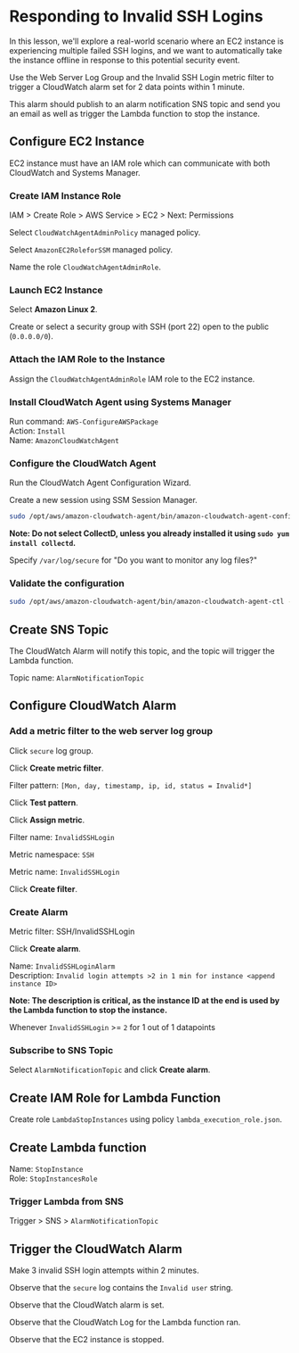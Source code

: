 # Responding to Invalid SSH Logins

In this lesson, we'll explore a real-world scenario where an EC2 instance is experiencing multiple failed SSH logins, and we want to automatically take the instance offline in response to this potential security event.

Use the Web Server Log Group and the Invalid SSH Login metric filter to trigger a CloudWatch alarm set for 2 data points within 1 minute.

This alarm should publish to an alarm notification SNS topic and send you an email as well as trigger the Lambda function to stop the instance.

## Configure EC2 Instance

EC2 instance must have an IAM role which can communicate with both CloudWatch and Systems Manager.

### Create IAM Instance Role

IAM > Create Role > AWS Service > EC2 > Next: Permissions

Select `CloudWatchAgentAdminPolicy` managed policy.

Select `AmazonEC2RoleforSSM` managed policy.

Name the role `CloudWatchAgentAdminRole`.

### Launch EC2 Instance

Select **Amazon Linux 2**.

Create or select a security group with SSH (port 22) open to the public (`0.0.0.0/0`).

### Attach the IAM Role to the Instance

Assign the `CloudWatchAgentAdminRole` IAM role to the EC2 instance.

### Install CloudWatch Agent using Systems Manager

Run command: `AWS-ConfigureAWSPackage`  
Action: `Install`  
Name: `AmazonCloudWatchAgent`  

### Configure the CloudWatch Agent

Run the CloudWatch Agent Configuration Wizard.

Create a new session using SSM Session Manager.

```sh
sudo /opt/aws/amazon-cloudwatch-agent/bin/amazon-cloudwatch-agent-config-wizard
```

**Note: Do not select CollectD, unless you already installed it using `sudo yum install collectd`.**

Specify `/var/log/secure` for "Do you want to monitor any log files?"

### Validate the configuration

```sh
sudo /opt/aws/amazon-cloudwatch-agent/bin/amazon-cloudwatch-agent-ctl -a fetch-config -m ec2 -c file:/opt/aws/amazon-cloudwatch-agent/bin/config.json -s
```

## Create SNS Topic

The CloudWatch Alarm will notify this topic, and the topic will trigger the Lambda function.

Topic name: `AlarmNotificationTopic`

## Configure CloudWatch Alarm

### Add a metric filter to the web server log group

Click `secure` log group.

Click **Create metric filter**.

Filter pattern: `[Mon, day, timestamp, ip, id, status = Invalid*]`

Click **Test pattern**.

Click **Assign metric**.

Filter name: `InvalidSSHLogin`

Metric namespace: `SSH`

Metric name: `InvalidSSHLogin`

Click **Create filter**.

### Create Alarm

Metric filter: SSH/InvalidSSHLogin

Click **Create alarm**.

Name: `InvalidSSHLoginAlarm`  
Description: `Invalid login attempts >2 in 1 min for instance <append instance ID>`

**Note: The description is critical, as the instance ID at the end is used by the Lambda function to stop the instance.**

Whenever `InvalidSSHLogin` >= `2` for 1 out of 1 datapoints

### Subscribe to SNS Topic

Select `AlarmNotificationTopic` and click **Create alarm**.

## Create IAM Role for Lambda Function

Create role `LambdaStopInstances` using policy `lambda_execution_role.json`.

## Create Lambda function

Name: `StopInstance`  
Role: `StopInstancesRole`  

### Trigger Lambda from SNS

Trigger > SNS > `AlarmNotificationTopic`

## Trigger the CloudWatch Alarm

Make 3 invalid SSH login attempts within 2 minutes.

Observe that the `secure` log contains the `Invalid user` string.

Observe that the CloudWatch alarm is set.

Observe that the CloudWatch Log for the Lambda function ran.

Observe that the EC2 instance is stopped.

